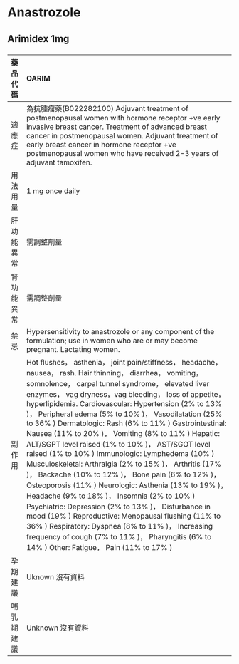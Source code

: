 # Anastrozole

## Arimidex 1mg

##### 

| 藥品代碼   | OARIM                                                                                                                                                                                                                                                                                                                                                                                                                                                                                                                                                                                                                                                                                                                                                                                                                                                                                                                                                                                                                                                        |
|:-----------|:-------------------------------------------------------------------------------------------------------------------------------------------------------------------------------------------------------------------------------------------------------------------------------------------------------------------------------------------------------------------------------------------------------------------------------------------------------------------------------------------------------------------------------------------------------------------------------------------------------------------------------------------------------------------------------------------------------------------------------------------------------------------------------------------------------------------------------------------------------------------------------------------------------------------------------------------------------------------------------------------------------------------------------------------------------------|
| 適應症     | 為抗腫瘤藥(B022282100) Adjuvant treatment of postmenopausal women with hormone receptor +ve early invasive breast cancer. Treatment of advanced breast cancer in postmenopausal women. Adjuvant treatment of early breast cancer in hormone receptor +ve postmenopausal women who have received 2-3 years of adjuvant tamoxifen.                                                                                                                                                                                                                                                                                                                                                                                                                                                                                                                                                                                                                                                                                                                             |
| 用法用量   | 1 mg once daily                                                                                                                                                                                                                                                                                                                                                                                                                                                                                                                                                                                                                                                                                                                                                                                                                                                                                                                                                                                                                                              |
| 肝功能異常 | 需調整劑量                                                                                                                                                                                                                                                                                                                                                                                                                                                                                                                                                                                                                                                                                                                                                                                                                                                                                                                                                                                                                                                   |
| 腎功能異常 | 需調整劑量                                                                                                                                                                                                                                                                                                                                                                                                                                                                                                                                                                                                                                                                                                                                                                                                                                                                                                                                                                                                                                                   |
| 禁忌       | Hypersensitivity to anastrozole or any component of the formulation; use in women who are or may become pregnant. Lactating women.                                                                                                                                                                                                                                                                                                                                                                                                                                                                                                                                                                                                                                                                                                                                                                                                                                                                                                                           |
| 副作用     | Hot flushes， asthenia， joint pain/stiffness， headache， nausea， rash. Hair thinning， diarrhea， vomiting， somnolence， carpal tunnel syndrome， elevated liver enzymes， vag dryness，vag bleeding， loss of appetite， hyperlipidemia. Cardiovascular: Hypertension (2% to 13% )， Peripheral edema (5% to 10% )， Vasodilatation (25% to 36% ) Dermatologic: Rash (6% to 11% ) Gastrointestinal: Nausea (11% to 20% )， Vomiting (8% to 11% ) Hepatic: ALT/SGPT level raised (1% to 10% )， AST/SGOT level raised (1% to 10% ) Immunologic: Lymphedema (10% ) Musculoskeletal: Arthralgia (2% to 15% )， Arthritis (17% )， Backache (10% to 12% )， Bone pain (6% to 12% )， Osteoporosis (11% ) Neurologic: Asthenia (13% to 19% )， Headache (9% to 18% )， Insomnia (2% to 10% ) Psychiatric: Depression (2% to 13% )， Disturbance in mood (19% ) Reproductive: Menopausal flushing (11% to 36% ) Respiratory: Dyspnea (8% to 11% )， Increasing frequency of cough (7% to 11% )， Pharyngitis (6% to 14% ) Other: Fatigue， Pain (11% to 17% ) |
| 孕期建議   | Uknown 沒有資料                                                                                                                                                                                                                                                                                                                                                                                                                                                                                                                                                                                                                                                                                                                                                                                                                                                                                                                                                                                                                                              |
| 哺乳期建議 | Unknown 沒有資料                                                                                                                                                                                                                                                                                                                                                                                                                                                                                                                                                                                                                                                                                                                                                                                                                                                                                                                                                                                                                                             |

